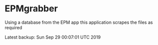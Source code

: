 # EPMgrabber
Using a database from the EPM app this application scrapes the files as required


Latest backup: Sun Sep 29 00:07:01 UTC 2019
